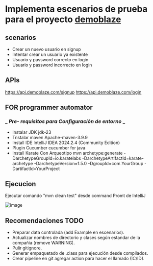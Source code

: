 # Implementa escenarios de prueba para el proyecto [demoblaze]( https://www.demoblaze.com/) 

## **scenarios**
- Crear un nuevo usuario en signup
- Intentar crear un usuario ya existente
- Usuario y password correcto en login
- Usuario y password incorrecto en login

## **APIs**
https://api.demoblaze.com/signup 
https://api.demoblaze.com/login 


## **FOR programmer automator**

### _ _Pre- requisitos para Configuración de entorno_ _	 
 -  Instalar JDK    	jdk-23
 -  Tnstalar maven		Apache-maven-3.9.9 
 -  Install IDE		    IntelliJ IDEA 2024.2.4 (Community Edition) 
 -  Plugin Cucumber		cucumber for java
 -  Install Karate		  Con Arqueotipo
      mvn archetype:generate -DarchetypeGroupId=io.karatelabs -DarchetypeArtifactId=karate-archetype -DarchetypeVersion=1.5.0 -DgroupId=com.YourGroup  -DartifactId=YourProject
    
## **Ejecucion**

Ejecutar comando "mvn clean test" desde command Promt de IntelliJ

![image](https://github.com/user-attachments/assets/48f4de6f-c4ea-4b54-b95e-787c13844c0f)

 


## **Recomendaciones TODO**
- Preparar data controlada (add Example en escenarios).
- Actualizar nombres de directorio y clases según estandar de la compañia (remove WARNING).
- Pulir gitignore.
- Generar empaquetado de .class para ejecución desde compilados.
- Crear pípeline en git agregar action para hacer el llamado (IC/ID).

